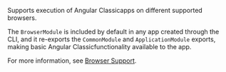 Supports execution of Angular Classicapps on different supported browsers.

The `BrowserModule` is included by default in any app created through the CLI,
and it re-exports the `CommonModule` and `ApplicationModule` exports,
making basic Angular Classicfunctionality available to the app.

For more information, see [Browser Support](guide/browser-support).
